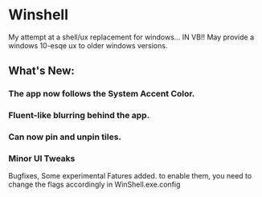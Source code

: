 # Winshell

My attempt at a shell/ux replacement for windows... IN VB!!
May provide a windows 10-esqe ux to older windows versions.

## What's New:

### The app now follows the System Accent Color.
### Fluent-like blurring behind the app.
### Can now pin and unpin tiles.
### Minor UI Tweaks
Bugfixes, 
Some experimental Fatures added. to enable them, you need to change the flags accordingly in WinShell.exe.config

